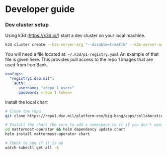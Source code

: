 # Developer guide

### Dev cluster setup

Using k3d (https://k3d.io/) start a dev cluster on your local machine.

```bash
k3d cluster create --k3s-server-arg "--disable=traefik" --k3s-server-arg "--disable=metrics-server" -p 80:80@loadbalancer -p 443:443@loadbalancer -s 1 -a 3 -v ~/.k3d/p1-registry.yaml:/etc/rancher/k3s/registries.yaml
```

You will need a file located at: `~/.k3d/p1-registry.yaml`  An example of that file is given here. This provides pull access to the repo 1 images that are used from Iron Bank.

```yaml
configs:
  "registry1.dso.mil":
    auth:
      username: "<repo 1 user>"
      password: <repo 1 token>
```
Install the local chart

```bash
# Clone the repo
git clone https://repo1.dso.mil/platform-one/big-bang/apps/collaboration-tools/mattermost-operator.git

# Install the chart (be sure to add a namespace to it if you don't want it in default)
cd mattermost-operator && helm dependency update chart
helm install mattermost-operator chart 

# Check to see if it is up
watch kubectl get all -A
```
